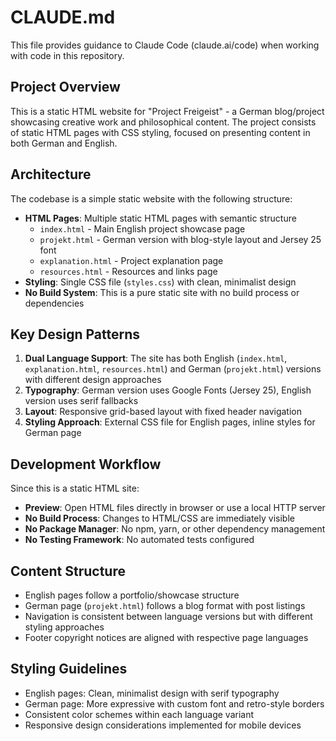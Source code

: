 # CLAUDE.md

This file provides guidance to Claude Code (claude.ai/code) when working with code in this repository.

## Project Overview

This is a static HTML website for "Project Freigeist" - a German blog/project showcasing creative work and philosophical content. The project consists of static HTML pages with CSS styling, focused on presenting content in both German and English.

## Architecture

The codebase is a simple static website with the following structure:

- **HTML Pages**: Multiple static HTML pages with semantic structure
  - `index.html` - Main English project showcase page
  - `projekt.html` - German version with blog-style layout and Jersey 25 font
  - `explanation.html` - Project explanation page
  - `resources.html` - Resources and links page
- **Styling**: Single CSS file (`styles.css`) with clean, minimalist design
- **No Build System**: This is a pure static site with no build process or dependencies

## Key Design Patterns

1. **Dual Language Support**: The site has both English (`index.html`, `explanation.html`, `resources.html`) and German (`projekt.html`) versions with different design approaches
2. **Typography**: German version uses Google Fonts (Jersey 25), English version uses serif fallbacks
3. **Layout**: Responsive grid-based layout with fixed header navigation
4. **Styling Approach**: External CSS file for English pages, inline styles for German page

## Development Workflow

Since this is a static HTML site:
- **Preview**: Open HTML files directly in browser or use a local HTTP server
- **No Build Process**: Changes to HTML/CSS are immediately visible
- **No Package Manager**: No npm, yarn, or other dependency management
- **No Testing Framework**: No automated tests configured

## Content Structure

- English pages follow a portfolio/showcase structure
- German page (`projekt.html`) follows a blog format with post listings
- Navigation is consistent between language versions but with different styling approaches
- Footer copyright notices are aligned with respective page languages

## Styling Guidelines

- English pages: Clean, minimalist design with serif typography
- German page: More expressive with custom font and retro-style borders
- Consistent color schemes within each language variant
- Responsive design considerations implemented for mobile devices